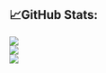 ## 📈GitHub Stats:
<div align="left">
  <img  src="https://github-readme-streak-stats.herokuapp.com?user=CornCarrots&theme=swift&date_format=M%20j%5B%2C%20Y%5D" />
</div>
<div align="left">
  <img  src="https://github-readme-stats.vercel.app/api?username=CornCarrots&show_icons=true&theme=flag-india" />
</div>
<div align="left">
    <img  src="https://github-readme-stats.vercel.app/api/top-langs/?username=CornCarrots&layout=compact" />
</div>
